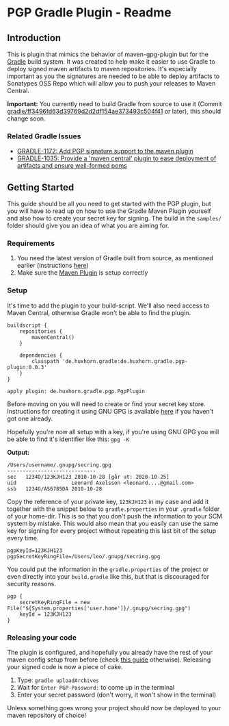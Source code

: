 # PGP Gradle Plugin - Readme

## Introduction

This is plugin that mimics the behavior of maven-gpg-plugin but for the [Gradle](http://gradle.org/) build system. It was created to help make it easier to use Gradle to deploy signed maven artifacts to maven repositories. It's especially important as you the signatures are needed to be able to deploy artifacts to Sonatypes OSS Repo which will allow you to push your releases to Maven Central.

**Important:** You currently need to build Gradle from source to use it (Commit [gradle/ff3496fd63d39769d2d2df154ae373493c504f41](https://github.com/gradle/gradle/commit/ff3496fd63d39769d2d2df154ae373493c504f41) or later), this should change soon.

### Related Gradle Issues

* [GRADLE-1172: Add PGP signature support to the maven plugin](http://jira.codehaus.org/browse/GRADLE-1172)
* [GRADLE-1035: Provide a 'maven central' plugin to ease deployment of artifacts and ensure well-formed poms](http://jira.codehaus.org/browse/GRADLE-1035) 

## Getting Started

This guide should be all you need to get started with the PGP plugin,
but you will have to read up on how to use the Gradle Maven Plugin
yourself and also how to create your secret key for signing. The
build in the `samples/` folder should give you an idea
of what you are aiming for.

### Requirements

1. You need the latest version of Gradle built from source, as mentioned earlier (instructions [here](http://gradle.org/build.html))
2. Make sure the [Maven Plugin](http://gradle.org/maven_plugin.html) is setup correctly

### Setup

It's time to add the plugin to your build-script. We'll also need access to Maven Central, otherwise Gradle won't be able to find the plugin.

    buildscript {
        repositories {
            mavenCentral()
        }
    
        dependencies {
            classpath 'de.huxhorn.gradle:de.huxhorn.gradle.pgp-plugin:0.0.3'
        }
    }

    apply plugin: de.huxhorn.gradle.pgp.PgpPlugin

Before moving on you will need to create or find your secret key store. Instructions for creating it using GNU GPG is available [here](http://www.dewinter.com/gnupg_howto/english/GPGMiniHowto-3.html#ss3.1) if you haven't got one already.

Hopefully you're now all setup with a key, if you're using GNU GPG you will be able to find it's identifier like this: `gpg -K` 

**Output:**

    /Users/username/.gnupg/secring.gpg
    -----------------------------
    sec   1234D/123KJH123 2010-10-28 [går ut: 2020-10-25]
    uid                  Leonard Axelsson <leonard....@gmail.com>
    ssb   1234G/AS6785DA 2010-10-28

Copy the reference of your private key, `123KJH123` in my case and add it together with the snippet below to `gradle.properties` in your `.gradle` folder of your home-dir. This is so that you don't push the information to your SCM system by mistake. This would also mean that you easily can use the same key for signing for every project without repeating this last bit of the setup every time.

    pgpKeyId=123KJH123
    pgpSecretKeyRingFile=/Users/leo/.gnupg/secring.gpg

You could put the information in the `gradle.properties` of the project or even directly into your `build.gradle` like this, but that is discouraged for security reasons.

    pgp {
        secretKeyRingFile = new File("${System.properties['user.home']}/.gnupg/secring.gpg")
        keyId = 123KJH123
    }

### Releasing your code

The plugin is configured, and hopefully you already have the rest of your maven config setup from before (check [this guide](http://gradle.org/maven_plugin.html) otherwise). Releasing your signed code is now a piece of cake.

1. Type: `gradle uploadArchives`
2. Wait for `Enter PGP-Password:` to come up in the terminal
3. Enter your secret password (don't worry, it won't show in the terminal)

Unless something goes wrong your project should now be deployed to your maven repository of choice!
